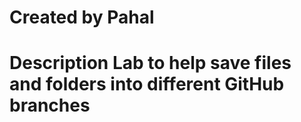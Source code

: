 #  Created by Pahal #
 # Description Lab to help save files and folders into different GitHub branches #